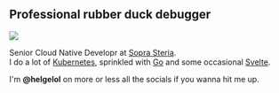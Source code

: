 ## Professional rubber duck debugger

![](https://komarev.com/ghpvc/?username=helgelol&style=flat-square&color=green&label=VIEWS)

Senior Cloud Native Developr at [Sopra Steria](https://www.soprasteria.no/).  
I do a lot of [Kubernetes](https://kubernetes.io/), sprinkled with [Go](https://go.dev/) and some occasional [Svelte](https://svelte.dev/).

I'm **@helgelol** on more or less all the socials if you wanna hit me up.
